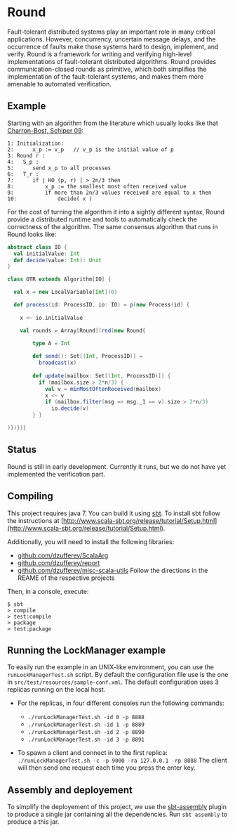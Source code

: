 # Round

Fault-tolerant distributed systems play an important role in many critical applications.
However, concurrency, uncertain message delays, and the occurrence of faults make those systems hard to design, implement, and verify.
Round is a framework for writing and verifying high-level implementations of fault-tolerant distributed algorithms.
Round provides communication-closed rounds as primitive, which both simplifies the implementation of the fault-tolerant systems, and makes them more amenable to automated verification.

## Example

Starting with an algorithm from the literature which usually looks like that [Charron-Bost, Schiper 09](http://infoscience.epfl.ch/record/159550/files/HO.pdf?version=1):
```
1: Initialization:
2:      x_p := v_p   // v_p is the initial value of p
3: Round r :
4:   S_p :
5:      send x_p to all processes
6:   T_r :
7:      if | HO (p, r) | > 2n/3 then
8:          x_p := the smallest most often received value
9:          if more than 2n/3 values received are equal to x then
10:             decide( x )
```

For the cost of turning the algorithm it into a sightly different syntax, Round provide a distributed runtime and tools to automatically check the correctness of the algorithm.
The same consensus algorithm that runs in Round looks like:
```scala
abstract class IO {
  val initialValue: Int
  def decide(value: Int): Unit
}

class OTR extends Algorithm[IO] {

  val x = new LocalVariable[Int](0)

  def process(id: ProcessID, io: IO) = p(new Process(id) {
            
    x <~ io.initialValue

    val rounds = Array[Round](rnd(new Round{

        type A = Int
       
        def send(): Set[(Int, ProcessID)] =
          broadcast(x)
       
        def update(mailbox: Set[(Int, ProcessID)]) {
          if (mailbox.size > 2*n/3) {
            val v = minMostOftenReceived(mailbox)
            x <~ v
            if (mailbox.filter(msg => msg._1 == v).size > 2*n/3)
              io.decide(v)
        } }

)})})}
```


## Status

Round is still in early development.
Currently it runs, but we do not have yet implemented the verification part.


## Compiling

This project requires java 7.
You can build it using [sbt](http://www.scala-sbt.org/).
To install sbt follow the instructions at [http://www.scala-sbt.org/release/tutorial/Setup.html](http://www.scala-sbt.org/release/tutorial/Setup.html).

Additionally, you will need to install the following libraries:
* [github.com/dzufferey/ScalaArg](https://github.com/dzufferey/ScalaArg)
* [github.com/dzufferey/report](https://github.com/dzufferey/report)
* [github.com/dzufferey/misc-scala-utils](https://github.com/dzufferey/misc-scala-utils)
Follow the directions in the REAME of the respective projects

Then, in a console, execute:
```
$ sbt
> compile
> test:compile
> package
> test:package
```

## Running the LockManager example

To easily run the example in an UNIX-like environment, you can use the `runLockManagerTest.sh` script.
By default the configuration file use is the one in `src/test/resources/sample-conf.xml`.
The default configuration uses 3 replicas running on the local host.

* For the replicas, in four different consoles run the following commands:
  - `./runLockManagerTest.sh -id 0 -p 8888`
  - `./runLockManagerTest.sh -id 1 -p 8889`
  - `./runLockManagerTest.sh -id 2 -p 8890`
  - `./runLockManagerTest.sh -id 3 -p 8891`

* To spawn a client and connect in to the first replica:
  `./runLockManagerTest.sh -c -p 9000 -ra 127.0.0.1 -rp 8888`
  The client will then send one request each time you press the enter key.

## Assembly and deployement

To simplify the deployement of this project, we use the [sbt-assembly](https://github.com/sbt/sbt-assembly) plugin to produce a single jar containing all the dependencies.
Run `sbt assembly` to produce a this jar.

